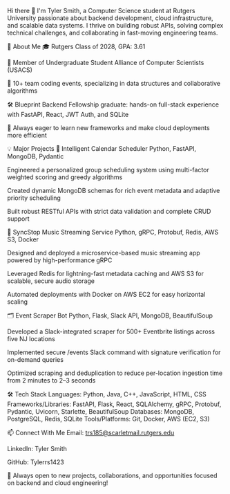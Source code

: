 Hi there 👋
I'm Tyler Smith, a Computer Science student at Rutgers University passionate about backend development, cloud infrastructure, and scalable data systems.
I thrive on building robust APIs, solving complex technical challenges, and collaborating in fast-moving engineering teams.

🌟 About Me
🎓 Rutgers Class of 2028, GPA: 3.61

🏅 Member of Undergraduate Student Alliance of Computer Scientists (USACS)

🤝 10+ team coding events, specializing in data structures and collaborative algorithms

🛠️ Blueprint Backend Fellowship graduate: hands-on full-stack experience with FastAPI, React, JWT Auth, and SQLite

🚀 Always eager to learn new frameworks and make cloud deployments more efficient

💡 Major Projects
📅 Intelligent Calendar Scheduler
Python, FastAPI, MongoDB, Pydantic

Engineered a personalized group scheduling system using multi-factor weighted scoring and greedy algorithms

Created dynamic MongoDB schemas for rich event metadata and adaptive priority scheduling

Built robust RESTful APIs with strict data validation and complete CRUD support

🎵 SyncStop Music Streaming Service
Python, gRPC, Protobuf, Redis, AWS S3, Docker

Designed and deployed a microservice-based music streaming app powered by high-performance gRPC

Leveraged Redis for lightning-fast metadata caching and AWS S3 for scalable, secure audio storage

Automated deployments with Docker on AWS EC2 for easy horizontal scaling

🗂️ Event Scraper Bot
Python, Flask, Slack API, MongoDB, BeautifulSoup

Developed a Slack-integrated scraper for 500+ Eventbrite listings across five NJ locations

Implemented secure /events Slack command with signature verification for on-demand queries

Optimized scraping and deduplication to reduce per-location ingestion time from 2 minutes to 2–3 seconds

🛠️ Tech Stack
Languages: Python, Java, C++, JavaScript, HTML, CSS
Frameworks/Libraries: FastAPI, Flask, React, SQLAlchemy, gRPC, Protobuf, Pydantic, Uvicorn, Starlette, BeautifulSoup
Databases: MongoDB, PostgreSQL, Redis, SQLite
Tools/Platforms: Git, Docker, AWS (EC2, S3)

📫 Connect With Me
Email: trs185@scarletmail.rutgers.edu

LinkedIn: Tyler Smith

GitHub: Tylerrs1423

🌱 Always open to new projects, collaborations, and opportunities focused on backend and cloud engineering!

